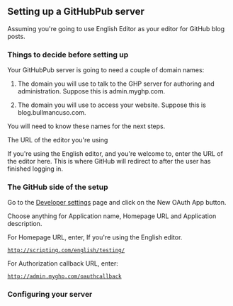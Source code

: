 ## Setting up a GitHubPub server

Assuming you're going to use English Editor as your editor for GitHub blog posts. 

### Things to decide before setting up

Your GitHubPub server is going to need a couple of domain names:

1. The domain you will use to talk to the GHP server for authoring and administration. Suppose this is admin.myghp.com.

2. The domain you will use to access your website. Suppose this is blog.bullmancuso.com.

You will need to know these names for the next steps.

The URL of the editor you're using

If you're using the English editor, and you're welcome to, enter the URL of the editor here. This is where GitHub will redirect to after the user has finished logging in. 

### The GitHub side of the setup

Go to the <a href="https://github.com/settings/developers">Developer settings</a> page and click on the New OAuth App button. 

Choose anything for Application name, Homepage URL and Application description. 

For Homepage URL, enter, If you're using the English editor.

<code>http://scripting.com/english/testing/</code>

For Authorization callback URL, enter:

<code>http://admin.myghp.com/oauthcallback</code>

### Configuring your server



